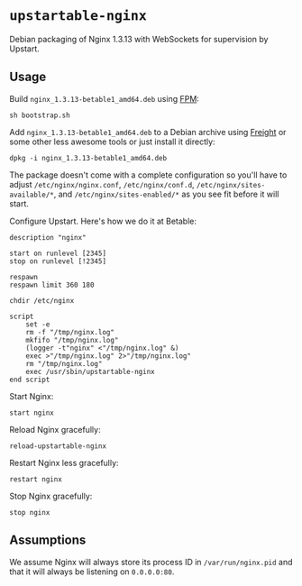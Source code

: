 `upstartable-nginx`
===================

Debian packaging of Nginx 1.3.13 with WebSockets for supervision by Upstart.

Usage
-----

Build `nginx_1.3.13-betable1_amd64.deb` using [FPM](https://github.com/jordansissel/fpm):

    sh bootstrap.sh

Add `nginx_1.3.13-betable1_amd64.deb` to a Debian archive using [Freight](https://github.com/rcrowley/freight) or some other less awesome tools or just install it directly:

    dpkg -i nginx_1.3.13-betable1_amd64.deb

The package doesn't come with a complete configuration so you'll have to adjust `/etc/nginx/nginx.conf`, `/etc/nginx/conf.d`, `/etc/nginx/sites-available/*`, and `/etc/nginx/sites-enabled/*` as you see fit before it will start.

Configure Upstart.  Here's how we do it at Betable:

    description "nginx"

    start on runlevel [2345]
    stop on runlevel [!2345]

    respawn
    respawn limit 360 180

    chdir /etc/nginx

    script
        set -e
        rm -f "/tmp/nginx.log"
        mkfifo "/tmp/nginx.log"
        (logger -t"nginx" <"/tmp/nginx.log" &)
        exec >"/tmp/nginx.log" 2>"/tmp/nginx.log"
        rm "/tmp/nginx.log"
        exec /usr/sbin/upstartable-nginx
    end script

Start Nginx:

    start nginx

Reload Nginx gracefully:

    reload-upstartable-nginx

Restart Nginx less gracefully:

    restart nginx

Stop Nginx gracefully:

    stop nginx

Assumptions
-----------

We assume Nginx will always store its process ID in `/var/run/nginx.pid` and that it will always be listening on `0.0.0.0:80`.
